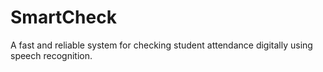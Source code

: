 # SmartCheck
A fast and reliable system for checking student attendance digitally using speech recognition.
